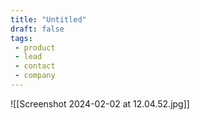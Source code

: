 ```yaml
---
title: "Untitled"
draft: false
tags:
 - product
 - lead
 - contact
 - company
---
```

![[Screenshot 2024-02-02 at 12.04.52.jpg]]